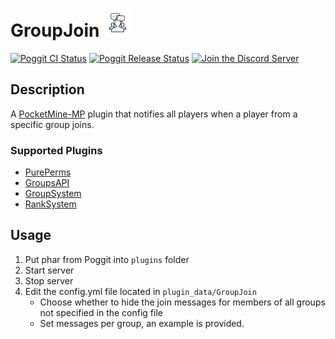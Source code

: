 # GroupJoin <img alt="Plugin Logo/Icon" src="https://raw.githubusercontent.com/HimbeersaftLP/GroupJoin/master/icon.png" height="45">

[![Poggit CI Status](https://poggit.pmmp.io/ci.shield/HimbeersaftLP/GroupJoin/GroupJoin)](https://poggit.pmmp.io/ci/HimbeersaftLP/GroupJoin/GroupJoin)
[![Poggit Release Status](https://poggit.pmmp.io/shield.state/GroupJoin)](https://poggit.pmmp.io/p/GroupJoin)
[![Join the Discord Server](https://img.shields.io/discord/252874887113342976?logo=discord)](https://www.himbeer.me/discord)

## Description

A [PocketMine-MP](https://github.com/pmmp/PocketMine-MP) plugin that notifies all players when a player from a specific group joins.

### Supported Plugins

- [PurePerms](https://poggit.pmmp.io/p/PurePerms/)
- [GroupsAPI](https://poggit.pmmp.io/p/GroupsAPI/)
- [GroupSystem](https://poggit.pmmp.io/p/GroupSystem/)
- [RankSystem](https://poggit.pmmp.io/p/RankSystem/)

## Usage

1. Put phar from Poggit into `plugins` folder
2. Start server
3. Stop server
4. Edit the config.yml file located in `plugin_data/GroupJoin`
    - Choose whether to hide the join messages for members of all groups not specified in the config file
    - Set messages per group, an example is provided.
